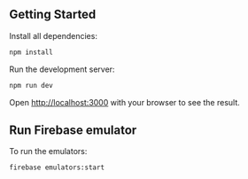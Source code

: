 ## Getting Started

Install all dependencies:

```bash
npm install
```

Run the development server:

```bash
npm run dev
```

Open [http://localhost:3000](http://localhost:3000) with your browser to see the result.

## Run Firebase emulator

To run the emulators:

```
firebase emulators:start
```
